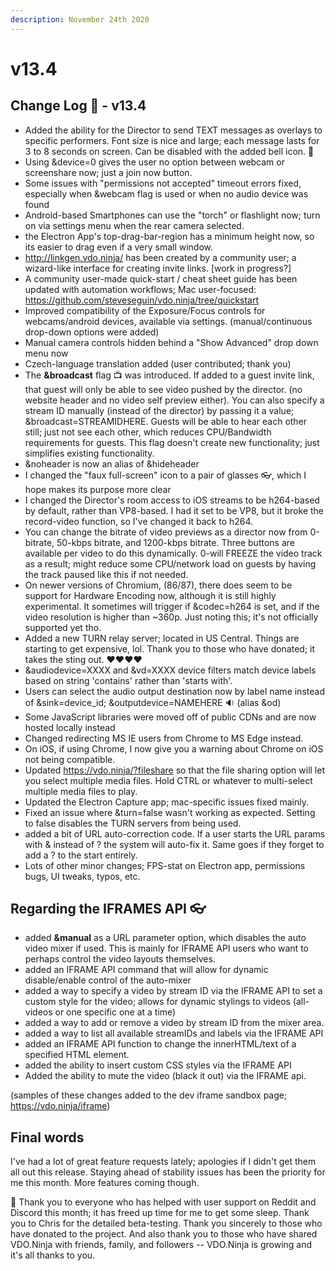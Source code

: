 ```yaml
---
description: November 24th 2020
---
```


# v13.4

## Change Log 🚧 - v13.4

* Added the ability for the Director to send TEXT messages as overlays to specific performers. Font size is nice and large; each message lasts for 3 to 8 seconds on screen. Can be disabled with the added bell icon. 💬
* Using \&device=0 gives the user no option between webcam or screenshare now; just a join now button.
* Some issues with "permissions not accepted" timeout errors fixed, especially when \&webcam flag is used or when no audio device was found
* Android-based Smartphones can use the "torch" or flashlight now; turn on via settings menu when the rear camera selected.
* the Electron App's top-drag-bar-region has a minimum height now, so its easier to drag even if a very small window.
* http://linkgen.vdo.ninja/ has been created by a community user; a wizard-like interface for creating invite links. \[work in progress?]
* A community user-made quick-start / cheat sheet guide has been updated with automation workflows; Mac user-focused: https://github.com/steveseguin/vdo.ninja/tree/quickstart
* Improved compatibility of the Exposure/Focus controls for webcams/android devices, available via settings. (manual/continuous drop-down options were added)
* Manual camera controls hidden behind a "Show Advanced" drop down menu now
* Czech-language translation added (user contributed; thank you)
* The **\&broadcast** flag 📺 was introduced. If added to a guest invite link, that guest will only be able to see video pushed by the director. (no website header and no video self preview either). You can also specify a stream ID manually (instead of the director) by passing it a value; \&broadcast=STREAMIDHERE. Guests will be able to hear each other still; just not see each other, which reduces CPU/Bandwidth requirements for guests. This flag doesn't create new functionality; just simplifies existing functionality.
* \&noheader is now an alias of \&hideheader
* I changed the "faux full-screen" icon to a pair of glasses 👓, which I hope makes its purpose more clear
* I changed the Director's room access to iOS streams to be h264-based by default, rather than VP8-based. I had it set to be VP8, but it broke the record-video function, so I've changed it back to h264.
* You can change the bitrate of video previews as a director now from 0-bitrate, 50-kbps bitrate, and 1200-kbps bitrate. Three buttons are available per video to do this dynamically. 0-will FREEZE the video track as a result; might reduce some CPU/network load on guests by having the track paused like this if not needed.
* On newer versions of Chromium, (86/87), there does seem to be support for Hardware Encoding now, although it is still highly experimental. It sometimes will trigger if \&codec=h264 is set, and if the video resolution is higher than \~360p. Just noting this; it's not officially supported yet tho.
* Added a new TURN relay server; located in US Central. Things are starting to get expensive, lol. Thank you to those who have donated; it takes the sting out. ❤❤❤❤
* \&audiodevice=XXXX and \&vd=XXXX device filters match device labels based on string 'contains' rather than 'starts with'.
* Users can select the audio output destination now by label name instead of \&sink=device\_id; \&outputdevice=NAMEHERE 🔉 (alias \&od)
* Some JavaScript libraries were moved off of public CDNs and are now hosted locally instead
* Changed redirecting MS IE users from Chrome to MS Edge instead.
* On iOS, if using Chrome, I now give you a warning about Chrome on iOS not being compatible.
* Updated https://vdo.ninja/?fileshare so that the file sharing option will let you select multiple media files. Hold CTRL or whatever to multi-select multiple media files to play.
* Updated the Electron Capture app; mac-specific issues fixed mainly.
* Fixed an issue where \&turn=false wasn't working as expected. Setting to false disables the TURN servers from being used.
* added a bit of URL auto-correction code. If a user starts the URL params with & instead of ? the system will auto-fix it. Same goes if they forget to add a ? to the start entirely.
* Lots of other minor changes; FPS-stat on Electron app, permissions bugs, UI tweaks, typos, etc.

## Regarding the IFRAMES API 👓

* added **\&manual** as a URL parameter option, which disables the auto video mixer if used. This is mainly for IFRAME API users who want to perhaps control the video layouts themselves.
* added an IFRAME API command that will allow for dynamic disable/enable control of the auto-mixer
* added a way to specify a video by stream ID via the IFRAME API to set a custom style for the video; allows for dynamic stylings to videos (all-videos or one specific one at a time)
* added a way to add or remove a video by stream ID from the mixer area.
* added a way to list all available streamIDs and labels via the IFRAME API
* added an IFRAME API function to change the innerHTML/text of a specified HTML element.
* added the ability to insert custom CSS styles via the IFRAME API
* Added the ability to mute the video (black it out) via the IFRAME api.

(samples of these changes added to the dev iframe sandbox page; https://vdo.ninja/iframe)

## Final words

I've had a lot of great feature requests lately; apologies if I didn't get them all out this release. Staying ahead of stability issues has been the priority for me this month. More features coming though.

🙏 Thank you to everyone who has helped with user support on Reddit and Discord this month; it has freed up time for me to get some sleep. Thank you to Chris for the detailed beta-testing. Thank you sincerely to those who have donated to the project. And also thank you to those who have shared VDO.Ninja with friends, family, and followers -- VDO.Ninja is growing and it's all thanks to you.
